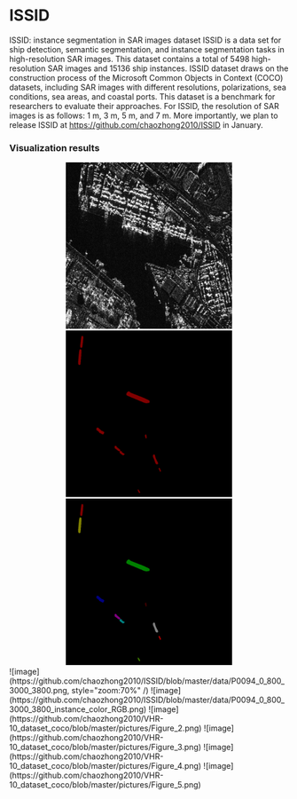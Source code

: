 # ISSID
ISSID: instance segmentation in SAR images dataset
ISSID is a data set for ship detection, semantic segmentation, and instance segmentation tasks in high-resolution SAR images. This dataset contains a total of 5498 high-resolution SAR images and 15136 ship instances. ISSID dataset draws on the construction process of the Microsoft Common Objects in Context (COCO) datasets, including SAR images with different resolutions, polarizations, sea conditions, sea areas, and coastal ports. This dataset is a benchmark for researchers to evaluate their approaches. For ISSID, the resolution of SAR images is as follows: 1 m, 3 m, 5 m, and 7 m. More importantly, we plan to release ISSID at https://github.com/chaozhong2010/ISSID in January.

### Visualization results
<div align="center">
<img src="./data/P0094_0_800_3000_3800.png" height="300px" width="300px" alt="图片说明" >
<img src="./data/P0094_0_800_3000_3800_instance_color_RGB.png" height="300px" width="300px" alt="图片说明" >
<img src="./data/P0094_0_800_3000_3800_instance_id_RGB.png" height="300px" width="300px" alt="图片说明" >
</div>
![image](https://github.com/chaozhong2010/ISSID/blob/master/data/P0094_0_800_3000_3800.png, style="zoom:70%" /)  
![image](https://github.com/chaozhong2010/ISSID/blob/master/data/P0094_0_800_3000_3800_instance_color_RGB.png)
![image](https://github.com/chaozhong2010/VHR-10_dataset_coco/blob/master/pictures/Figure_2.png)
![image](https://github.com/chaozhong2010/VHR-10_dataset_coco/blob/master/pictures/Figure_3.png)
![image](https://github.com/chaozhong2010/VHR-10_dataset_coco/blob/master/pictures/Figure_4.png)
![image](https://github.com/chaozhong2010/VHR-10_dataset_coco/blob/master/pictures/Figure_5.png)
